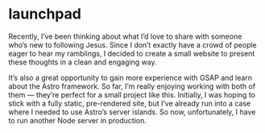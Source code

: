 # launchpad 
Recently, I’ve been thinking about what I’d love to share with someone who’s new to following Jesus. Since I don’t exactly have a crowd of people eager to hear my ramblings, I decided to create a small website to present these thoughts in a clean and engaging way.

It’s also a great opportunity to gain more experience with GSAP and learn about the Astro framework.
So far, I’m really enjoying working with both of them — they’re perfect for a small project like this.
Initially, I was hoping to stick with a fully static, pre-rendered site, but I’ve already run into a case where I needed to use Astro’s server islands. So now, unfortunately, I have to run another Node server in production.